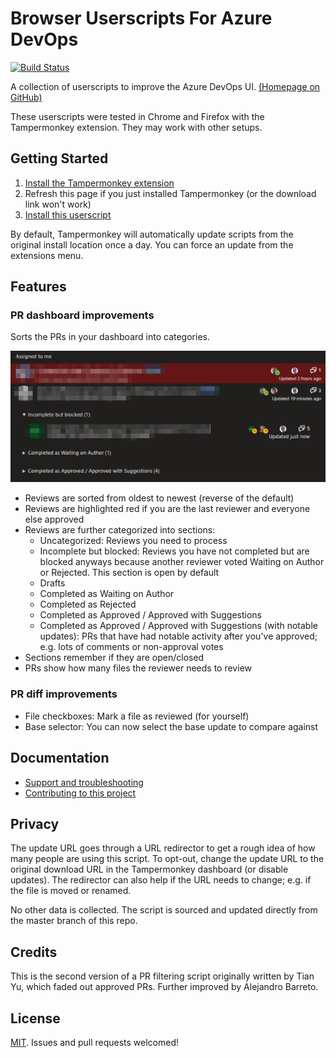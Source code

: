 # Browser Userscripts For Azure DevOps

[![Build Status](https://dev.azure.com/alejandro5042/Public/_apis/build/status/alejandro5042.azdo-userscripts?branchName=master)](https://dev.azure.com/alejandro5042/Public/_build/latest?definitionId=3&branchName=master)

A collection of userscripts to improve the Azure DevOps UI. [(Homepage on GitHub)](https://github.com/alejandro5042/azdo-userscripts)

These userscripts were tested in Chrome and Firefox with the Tampermonkey extension. They may work with other setups.

## Getting Started

1) [Install the Tampermonkey extension](https://tampermonkey.net/)
2) Refresh this page if you just installed Tampermonkey (or the download link won't work)
3) [Install this userscript](https://github.com/alejandro5042/azdo-userscripts/raw/master/src/azdo-pr-dashboard.user.js)

By default, Tampermonkey will automatically update scripts from the original install location once a day. You can force an update from the extensions menu.

## Features

### PR dashboard improvements

Sorts the PRs in your dashboard into categories.

![(Picture of an example dashboard)](static/azdo-pr-dashboard-example.png)

- Reviews are sorted from oldest to newest (reverse of the default)
- Reviews are highlighted red if you are the last reviewer and everyone else approved
- Reviews are further categorized into sections:
  - Uncategorized: Reviews you need to process
  - Incomplete but blocked: Reviews you have not completed but are blocked anyways because another reviewer voted Waiting on Author or Rejected. This section is open by default
  - Drafts
  - Completed as Waiting on Author
  - Completed as Rejected
  - Completed as Approved / Approved with Suggestions
  - Completed as Approved / Approved with Suggestions (with notable updates): PRs that have had notable activity after you've approved; e.g. lots of comments or non-approval votes
- Sections remember if they are open/closed
- PRs show how many files the reviewer needs to review

### PR diff improvements

- File checkboxes: Mark a file as reviewed (for yourself)
- Base selector: You can now select the base update to compare against

## Documentation

- [Support and troubleshooting](SUPPORT.md)
- [Contributing to this project](CONTRIBUTING.md)

## Privacy

The update URL goes through a URL redirector to get a rough idea of how many people are using this script. To opt-out, change the update URL to the original download URL in the Tampermonkey dashboard (or disable updates). The redirector can also help if the URL needs to change; e.g. if the file is moved or renamed.

No other data is collected. The script is sourced and updated directly from the master branch of this repo.

## Credits

This is the second version of a PR filtering script originally written by Tian Yu, which faded out approved PRs. Further improved by Alejandro Barreto.

## License

[MIT](LICENSE). Issues and pull requests welcomed!
